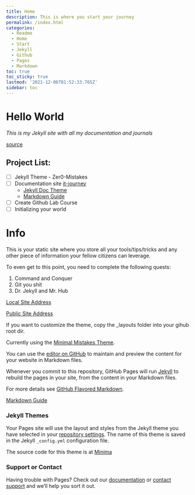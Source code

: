 ```yaml
---
title: Home
description: This is where you start your journey
permalink: /index.html
categories:
  - Readme
  - Home
  - Start
  - Jekyll
  - Github
  - Pages
  - Markdown
toc: true
toc_sticky: true
lastmod: '2021-12-06T01:52:33.765Z'
sidebar: toc
---
```

# Hello World

_This is my Jekyll site with all my documentation and journals_





[source](https://stackoverflow.com/questions/48641921/is-it-possible-to-use-the-vscode-hyperlink-to-open-a-file-or-directory-in-code)

## Project List:

- [ ] Jekyll Theme - Zer0-Mistakes
- [ ] Documentation site [it-journey](../it-journey/)
  - [Jekyll Doc Theme](https://idratherbewriting.com/documentation-theme-jekyll/index.html)
  - [Markdown Guide](https://www.markdownguide.org/) 
- [ ] Create Github Lab Course
- [ ] Initializing your world

# Info

This is your static site where you store all your tools/tips/tricks and any other piece of information your fellow citizens can leverage.

To even get to this point, you need to complete the following quests:
   1. Command and Conquer
   2. Git you shit
   3. Dr. Jekyll and Mr. Hub

[Local Site Address](http://127.0.0.1:4001/)

[Public Site Address](http://bamr87.github.io/)

If you want to customize the theme, copy the _layouts folder into your gihub root dir.

Currently using the [Minimal Mistakes Theme](https://mmistakes.github.io/minimal-mistakes/).

You can use the [editor on GitHub](https://github.com/bamr87/bamr87.github.io/edit/main/README.md) to maintain and preview the content for your website in Markdown files.

Whenever you commit to this repository, GitHub Pages will run [Jekyll](https://jekyllrb.com/) to rebuild the pages in your site, from the content in your Markdown files.


For more details see [GitHub Flavored Markdown](https://guides.github.com/features/mastering-markdown/).

[Markdown Guide](https://www.markdownguide.org/)

### Jekyll Themes

Your Pages site will use the layout and styles from the Jekyll theme you have selected in your [repository settings](https://github.com/bamr87/bamr87.github.io/settings/pages). The name of this theme is saved in the Jekyll `_config.yml` configuration file.

The source code for this theme is at [Minima](https://github.com/jekyll/minima)

### Support or Contact

Having trouble with Pages? Check out our [documentation](https://docs.github.com/categories/github-pages-basics/) or [contact support](https://support.github.com/contact) and we’ll help you sort it out.
